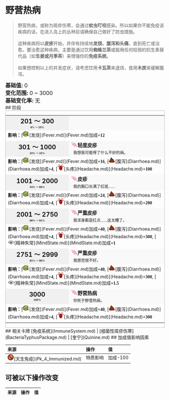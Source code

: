 # 野营热病  
> 野营热病，或称为斑疹伤寒，会通过<b>蚊虫叮咬</b>感染。所以如果你不能免疫该疾病的话，在进入岛上的丛林前请确保自己做好了防虫措施。<br><br>这种疾病将以<b>皮疹</b>开始，并伴有持续地<b>发烧、腹泻和头痛</b>，直到死亡或治愈。要治愈这种疾病，主要是通过饮用<b>蜘蛛兰茶</b>或服用任何较弱的抗生素替代品（如<b>生姜或月季茶</b>）来增强你的<b>免疫系统</b>。<br><br>如果想控制以上的并发症状，请考虑饮用<b>卡瓦茶</b>来退烧，食用<b>木炭</b>来缓解腹泻。  
  
<div style="font-size:1.2em"><b>基础值: </b> 0 </div>  
<div style="font-size:1.2em"><b>变化范围: </b> 0 ~ 3000 </div>  
<div style="font-size:1.2em"><b>基础变化率: </b> 无 </div>  
## 阶段  
<div  style="border:1px solid #BBB"><table><tr style="height:2em;"><td style="background-color:#F0F0F0;text-align:center;width:180px;font-size:1.4em;font-weight:bold;vertical-align:middle;"><div>201 ～ 300<div><div style="font-size:0.4em">6% ～ 10%</div></td><td colspan=2 style="font-size:1.1em;vertical-align:middle;background-color:#F9F9F9;"><div><b></b></div><div style="font-size:0.8em;padding-top:4px;"></div></td></tr><tr><td colspan=2><b>影响：</b>[<div style="width:20px;display:inline-block;text-align:center"><img decoding="async" src="../wiki/Sprite/Fever.png" href="a.md" style="max-width:20px;max-height:20px;"></div>[发烧](Fever.md)](Fever.md)加成<span style="font-family:ui-monospace"><b>+12</b></span></td></tr><tr><td colspan=2></td></tr><tr style="height:2em;"><td style="background-color:#F0F0F0;text-align:center;width:180px;font-size:1.4em;font-weight:bold;vertical-align:middle;"><div>301 ～ 1000<div><div style="font-size:0.4em">10% ～ 33%</div></td><td colspan=2 style="font-size:1.1em;vertical-align:middle;background-color:#F9F9F9;"><div><b><div style="width:20px;display:inline-block;text-align:center"><img decoding="async" src="../wiki/Sprite/CampFever.png" href="a.md" style="max-width:20px;max-height:20px;"></div>轻度皮疹</b></div><div style="font-size:0.8em;padding-top:4px;">&nbsp;&nbsp;我想我可能得了什么不好的病。</div></td></tr><tr><td colspan=2><b>影响：</b>[<div style="width:20px;display:inline-block;text-align:center"><img decoding="async" src="../wiki/Sprite/Fever.png" href="a.md" style="max-width:20px;max-height:20px;"></div>[发烧](Fever.md)](Fever.md)加成<span style="font-family:ui-monospace"><b>+16</b></span>, [<div style="width:20px;display:inline-block;text-align:center"><img decoding="async" src="../wiki/Sprite/Poop.png" href="a.md" style="max-width:20px;max-height:20px;"></div>[腹泻](Diarrhoea.md)](Diarrhoea.md)加成<span style="font-family:ui-monospace"><b>+4</b></span>, [<div style="width:20px;display:inline-block;text-align:center"><img decoding="async" src="../wiki/Sprite/Headache.png" href="a.md" style="max-width:20px;max-height:20px;"></div>[头疼](Headache.md)](Headache.md)<span style="font-family:ui-monospace"><b>+100</b></span></td></tr><tr><td colspan=2></td></tr><tr style="height:2em;"><td style="background-color:#F0F0F0;text-align:center;width:180px;font-size:1.4em;font-weight:bold;vertical-align:middle;"><div>1001 ～ 2000<div><div style="font-size:0.4em">33% ～ 66%</div></td><td colspan=2 style="font-size:1.1em;vertical-align:middle;background-color:#F9F9F9;"><div><b><div style="width:20px;display:inline-block;text-align:center"><img decoding="async" src="../wiki/Sprite/CampFever.png" href="a.md" style="max-width:20px;max-height:20px;"></div>皮疹</b></div><div style="font-size:0.8em;padding-top:4px;">&nbsp;&nbsp;我的胸口长满了红斑……</div></td></tr><tr><td colspan=2><b>影响：</b>[<div style="width:20px;display:inline-block;text-align:center"><img decoding="async" src="../wiki/Sprite/Fever.png" href="a.md" style="max-width:20px;max-height:20px;"></div>[发烧](Fever.md)](Fever.md)加成<span style="font-family:ui-monospace"><b>+24</b></span>, [<div style="width:20px;display:inline-block;text-align:center"><img decoding="async" src="../wiki/Sprite/Poop.png" href="a.md" style="max-width:20px;max-height:20px;"></div>[腹泻](Diarrhoea.md)](Diarrhoea.md)加成<span style="font-family:ui-monospace"><b>+4</b></span>, [<div style="width:20px;display:inline-block;text-align:center"><img decoding="async" src="../wiki/Sprite/Headache.png" href="a.md" style="max-width:20px;max-height:20px;"></div>[头疼](Headache.md)](Headache.md)<span style="font-family:ui-monospace"><b>+200</b></span></td></tr><tr><td colspan=2></td></tr><tr style="height:2em;"><td style="background-color:#F0F0F0;text-align:center;width:180px;font-size:1.4em;font-weight:bold;vertical-align:middle;"><div>2001 ～ 2750<div><div style="font-size:0.4em">66% ～ 91%</div></td><td colspan=2 style="font-size:1.1em;vertical-align:middle;background-color:#F9F9F9;"><div><b><div style="width:20px;display:inline-block;text-align:center"><img decoding="async" src="../wiki/Sprite/CampFever.png" href="a.md" style="max-width:20px;max-height:20px;"></div>严重皮疹</b></div><div style="font-size:0.8em;padding-top:4px;">&nbsp;&nbsp;我浑身都是红点……这太糟了。</div></td></tr><tr><td colspan=2><b>影响：</b>[<div style="width:20px;display:inline-block;text-align:center"><img decoding="async" src="../wiki/Sprite/Fever.png" href="a.md" style="max-width:20px;max-height:20px;"></div>[发烧](Fever.md)](Fever.md)加成<span style="font-family:ui-monospace"><b>+40</b></span>, [<div style="width:20px;display:inline-block;text-align:center"><img decoding="async" src="../wiki/Sprite/Poop.png" href="a.md" style="max-width:20px;max-height:20px;"></div>[腹泻](Diarrhoea.md)](Diarrhoea.md)加成<span style="font-family:ui-monospace"><b>+4</b></span>, [<div style="width:20px;display:inline-block;text-align:center"><img decoding="async" src="../wiki/Sprite/Headache.png" href="a.md" style="max-width:20px;max-height:20px;"></div>[头疼](Headache.md)](Headache.md)<span style="font-family:ui-monospace"><b>+300</b></span>, [<div style="width:20px;display:inline-block;text-align:center"><img decoding="async" src="../wiki/Sprite/MindState.png" href="a.md" style="max-width:20px;max-height:20px;"></div>[精神失常](MindState.md)](MindState.md)加成<span style="font-family:ui-monospace"><b>+1</b></span></td></tr><tr><td colspan=2></td></tr><tr style="height:2em;"><td style="background-color:#F0F0F0;text-align:center;width:180px;font-size:1.4em;font-weight:bold;vertical-align:middle;"><div>2751 ～ 2999<div><div style="font-size:0.4em">91% ～ 99%</div></td><td colspan=2 style="font-size:1.1em;vertical-align:middle;background-color:#F9F9F9;"><div><b><div style="width:20px;display:inline-block;text-align:center"><img decoding="async" src="../wiki/Sprite/CampFever.png" href="a.md" style="max-width:20px;max-height:20px;"></div>严重皮疹</b></div><div style="font-size:0.8em;padding-top:4px;">&nbsp;&nbsp;我感觉很不好。</div></td></tr><tr><td colspan=2><b>影响：</b>[<div style="width:20px;display:inline-block;text-align:center"><img decoding="async" src="../wiki/Sprite/Fever.png" href="a.md" style="max-width:20px;max-height:20px;"></div>[发烧](Fever.md)](Fever.md)加成<span style="font-family:ui-monospace"><b>+40</b></span>, [<div style="width:20px;display:inline-block;text-align:center"><img decoding="async" src="../wiki/Sprite/Poop.png" href="a.md" style="max-width:20px;max-height:20px;"></div>[腹泻](Diarrhoea.md)](Diarrhoea.md)加成<span style="font-family:ui-monospace"><b>+4</b></span>, [<div style="width:20px;display:inline-block;text-align:center"><img decoding="async" src="../wiki/Sprite/Headache.png" href="a.md" style="max-width:20px;max-height:20px;"></div>[头疼](Headache.md)](Headache.md)<span style="font-family:ui-monospace"><b>+300</b></span>, [<div style="width:20px;display:inline-block;text-align:center"><img decoding="async" src="../wiki/Sprite/MindState.png" href="a.md" style="max-width:20px;max-height:20px;"></div>[精神失常](MindState.md)](MindState.md)加成<span style="font-family:ui-monospace"><b>+1.5</b></span></td></tr><tr><td colspan=2></td></tr><tr style="height:2em;"><td style="background-color:#F0F0F0;text-align:center;width:180px;font-size:1.4em;font-weight:bold;vertical-align:middle;"><div>3000<div><div style="font-size:0.4em">100%</div></td><td colspan=2 style="font-size:1.1em;vertical-align:middle;background-color:#F9F9F9;"><div><b><div style="width:20px;display:inline-block;text-align:center"><img decoding="async" src="../wiki/Sprite/CampFever.png" href="a.md" style="max-width:20px;max-height:20px;"></div>野营热病</b></div><div style="font-size:0.8em;padding-top:4px;">&nbsp;&nbsp;你死于野营热病。</div></td></tr><tr><td colspan=2><b>影响：</b>[<div style="width:20px;display:inline-block;text-align:center"><img decoding="async" src="../wiki/Sprite/Fever.png" href="a.md" style="max-width:20px;max-height:20px;"></div>[发烧](Fever.md)](Fever.md)加成<span style="font-family:ui-monospace"><b>+40</b></span>, [<div style="width:20px;display:inline-block;text-align:center"><img decoding="async" src="../wiki/Sprite/Poop.png" href="a.md" style="max-width:20px;max-height:20px;"></div>[腹泻](Diarrhoea.md)](Diarrhoea.md)加成<span style="font-family:ui-monospace"><b>+4</b></span>, [<div style="width:20px;display:inline-block;text-align:center"><img decoding="async" src="../wiki/Sprite/Headache.png" href="a.md" style="max-width:20px;max-height:20px;"></div>[头疼](Headache.md)](Headache.md)<span style="font-family:ui-monospace"><b>+300</b></span></td></tr><tr><td colspan=2></td></tr></table></div>  
## 相关卡牌  
[免疫系统](ImmuneSystem.md)  |  [细菌性斑疹伤寒](BacteriaTyphusPackage.md)  |  [奎宁](Quinine.md)  
## 加成值影响因素  
<table class="table table-bordered" data-toggle="table"  ><thead style=""><tr ><th  style="text-align:left;vertical-align:top;"  >来源</th><th  style="text-align:left;vertical-align:top;"  >操作</th><th  style="text-align:left;vertical-align:top;"  >值</th></tr></thead><tr ><td  style="text-align:left;vertical-align:top;"  ><div style="width:20px;display:inline-block;text-align:center"><img decoding="async" src="../wiki/Sprite/BacteriaNot.png" href="a.md" style="max-width:20px;max-height:20px;"></div>[天生免疫](Pk_4_Immunized.md)</td><td  style="text-align:left;vertical-align:top;"  >特质影响</td><td  style="text-align:left;vertical-align:top;"  >加成-100</td></tr></tbody></table>  
  
## 可被以下操作改变  
<table class="table table-bordered" data-toggle="table"  ><thead style=""><tr ><th  style="text-align:left;vertical-align:top;"  data-sortable="true"  >来源</th><th  style="text-align:left;vertical-align:top;"  data-sortable="true"  >操作</th><th  style="text-align:left;vertical-align:top;"  data-sortable="true"  >值</th></tr></thead></tbody></table>  
  


<script>document.title="野营热病 - 卡牌生存百科 Card Survival Wiki";</script>